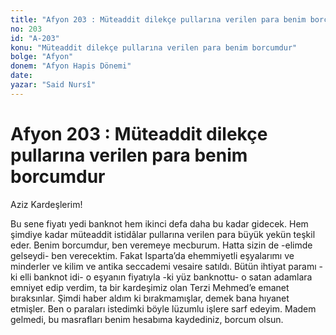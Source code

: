 ```yaml
---
title: "Afyon 203 : Müteaddit dilekçe pullarına verilen para benim borcumdur"
no: 203
id: "A-203"
konu: "Müteaddit dilekçe pullarına verilen para benim borcumdur"
bolge: "Afyon"
donem: "Afyon Hapis Dönemi"
date: 
yazar: "Said Nursî"
---
```


# Afyon 203 : Müteaddit dilekçe pullarına verilen para benim borcumdur

Aziz Kardeşlerim!

Bu sene fiyatı yedi banknot hem ikinci defa daha bu kadar gidecek. Hem şimdiye kadar müteaddit istidâlar pullarına verilen para büyük yekün teşkil eder. Benim borcumdur, ben veremeye mecburum. Hatta sizin de -elimde gelseydi- ben verecektim. Fakat Isparta’da ehemmiyetli eşyalarımı ve minderler ve kilim ve antika seccademi vesaire satıldı. Bütün ihtiyat paramı -ki elli banknot idi- o eşyanın fiyatıyla -ki yüz banknottu- o satan adamlara emniyet edip verdim, ta bir kardeşimiz olan Terzi Mehmed’e emanet bıraksınlar. Şimdi haber aldım ki bırakmamışlar, demek bana hıyanet etmişler. Ben o paraları istedimki böyle lüzumlu işlere sarf edeyim. Madem gelmedi, bu masrafları benim hesabıma kaydediniz, borcum olsun.
